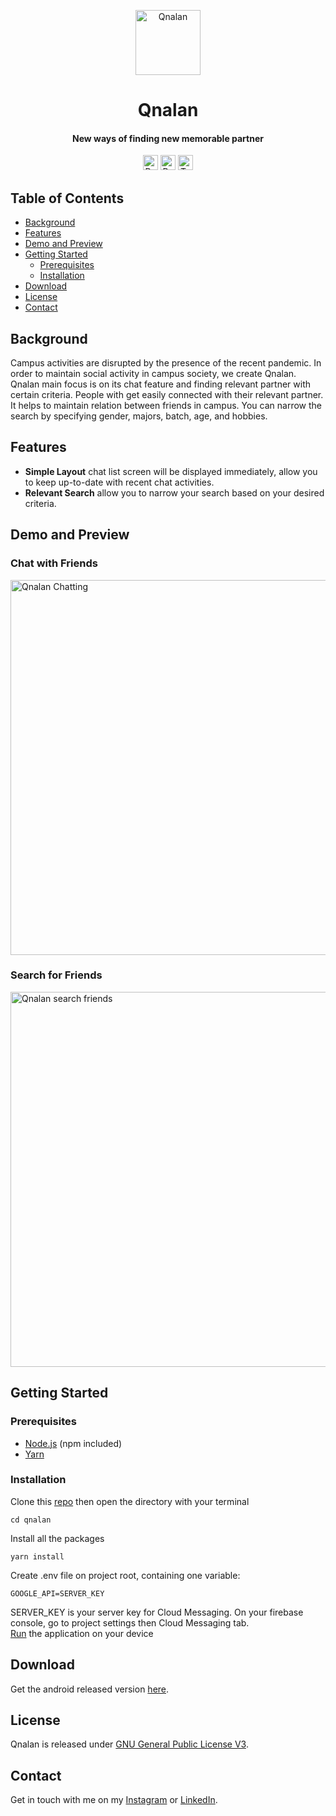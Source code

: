 <!-- HEADER -->
<p align="center">
  <img src="https://user-images.githubusercontent.com/33638021/122659751-15c56880-d1a5-11eb-97de-6dcfcaffee04.png" alt="Qnalan" width="104">
  <h1 align="center">Qnalan</h1>
</p>

<!-- DESCRIPTION -->
<h4 align="center">New ways of finding new memorable partner</h4>

<!-- DEPENDENCIES -->
<p align="center">
  <img src="https://img.shields.io/badge/react-17.0.1-green" alt="React 17.0.1" height="24">
  <img src="https://img.shields.io/badge/react--native-0.64.1-green" alt="React Native 0.64.1" height="24">
  <img src="https://img.shields.io/badge/typescript-3.8.3-blue" alt="Typescript 3.8.3" height="24">
</p>

<!-- TABLE OF CONTENTS -->
## Table of Contents

* [Background](#background)
* [Features](#features)
* [Demo and Preview](#demo-preview)
* [Getting Started](#getting-started)
  * [Prerequisites](#prerequisites)
  * [Installation](#installation)
* [Download](#download)
* [License](#license)
* [Contact](#contact)

<!-- BACKGROUND -->
## Background <a name="background"></a>
<p>
Campus activities are disrupted by the presence of the recent pandemic. In order to maintain social activity in campus society, we create Qnalan. Qnalan main focus is on its chat feature and finding relevant partner with certain criteria. People with get easily connected with their relevant partner. It helps to maintain relation between friends in campus. You can narrow the search by specifying gender, majors, batch, age, and hobbies.
</p>

<!-- FEATURES -->
## Features <a name="features"></a>
* **Simple Layout** chat list screen will be displayed immediately, allow you to keep up-to-date with recent chat activities.
* **Relevant Search** allow you to narrow your search based on your desired criteria.

<!-- DEMO AND PREVIEW -->
## Demo and Preview <a name="demo-preview"></a>
### Chat with Friends
<img src="https://user-images.githubusercontent.com/33638021/122661888-149e3680-d1b9-11eb-92c8-7669d315f25b.gif" alt="Qnalan Chatting" height="600">

### Search for Friends
<img src="https://user-images.githubusercontent.com/33638021/122661893-19fb8100-d1b9-11eb-8017-22648f6e66bf.gif" alt="Qnalan search friends" height="600">

<!-- GETTING STARTED -->
## Getting Started <a name="getting-started"></a>
### Prerequisites <a name="prerequisites"></a>
* [Node.js](https://nodejs.org/en/download/) (npm included)
* [Yarn](https://classic.yarnpkg.com/en/docs/getting-started)

### Installation <a name="installation"></a>
Clone this [repo](https://github.com/TaufanP/qnalan) then open the directory with your terminal
```
cd qnalan
```
Install all the packages
```
yarn install
```
Create .env file on project root, containing one variable:
```
GOOGLE_API=SERVER_KEY
```
SERVER_KEY is your server key for Cloud Messaging. On your firebase console, go to project settings then Cloud Messaging tab.<br/>
[Run](https://reactnative.dev/docs/running-on-device) the application on your device

<!-- DOWNLOAD -->
## Download <a name="download"></a>
Get the android released version [here](http://bit.ly/QnalanApp).

<!-- LICENSE -->
## License <a name="license"></a>
Qnalan is released under [GNU General Public License V3](https://github.com/TaufanP/qnalan/blob/main/LICENSE).

<!-- CONTACT -->
## Contact <a name="contact"></a>
Get in touch with me on my [Instagram](https://www.instagram.com/profennador/) or [LinkedIn](https://www.linkedin.com/in/taufan-p/).

